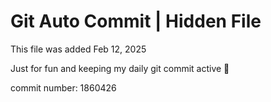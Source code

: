 # Git Auto Commit | Hidden File

This file was added Feb 12, 2025

Just for fun and keeping my daily git commit active 🤪

commit number: 1860426
